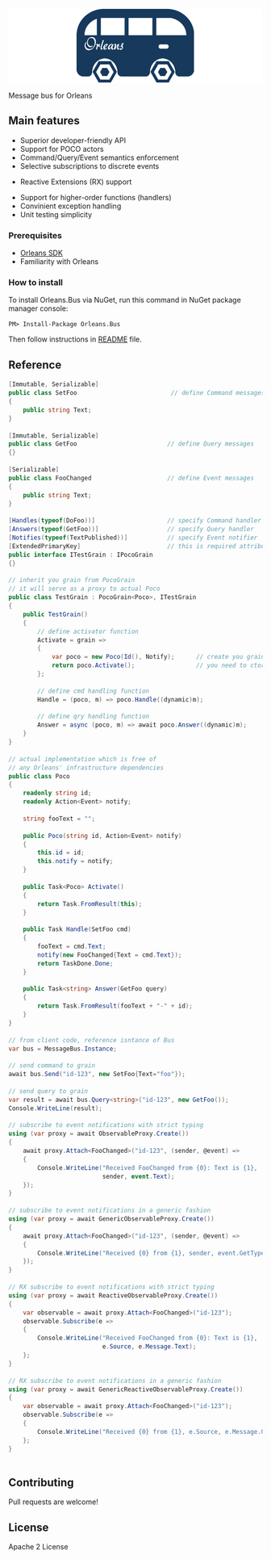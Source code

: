 ![Orleans.Bus](Logo.Wide.png)

Message bus for Orleans

## Main features

+ Superior developer-friendly API
+ Support for POCO actors
+ Command/Query/Event semantics enforcement
+ Selective subscriptions to discrete events
- Reactive Extensions (RX) support
+ Support for higher-order functions (handlers)
+ Convinient exception handling
+ Unit testing simplicity

### Prerequisites
- [Orleans SDK](https://orleans.codeplex.com/wikipage?title=Orleans%20Setup%20for%20Developers&referringTitle=Home "Link to Orleans SDK installation page")
- Familiarity with Orleans

### How to install

To install Orleans.Bus via NuGet, run this command in NuGet package manager console:

	PM> Install-Package Orleans.Bus

Then follow instructions in [README](https://github.com/yevhen/Orleans.Bus/blob/master/Build/Readme.txt) file.

## Reference

```cs
[Immutable, Serializable]
public class SetFoo                          // define Command messages
{
    public string Text;
}

[Immutable, Serializable]
public class GetFoo                         // define Query messages
{}

[Serializable]
public class FooChanged                     // define Event messages
{
    public string Text;
}

[Handles(typeof(DoFoo))]                    // specify Command handler
[Answers(typeof(GetFoo))]                   // specify Query handler
[Notifies(typeof(TextPublished))]           // specify Event notifier
[ExtendedPrimaryKey]                        // this is required attribute
public interface ITestGrain : IPocoGrain
{}

// inherit you grain from PocoGrain
// it will serve as a proxy to actual Poco
public class TestGrain : PocoGrain<Poco>, ITestGrain
{
    public TestGrain()
    {
        // define activator function
        Activate = grain =>                         
        {
            var poco = new Poco(Id(), Notify);      // create you grain, pass anything
            return poco.Activate();                 // you need to ctor and Activate it
        };

        // define cmd handling function
        Handle = (poco, m) => poco.Handle((dynamic)m);            
        
        // define qry handling function
        Answer = async (poco, m) => await poco.Answer((dynamic)m);
    }
}

// actual implementation which is free of
// any Orleans' infrastructure dependencies
public class Poco
{
    readonly string id;
    readonly Action<Event> notify;

    string fooText = "";
    
    public Poco(string id, Action<Event> notify)
    {
        this.id = id;
        this.notify = notify;
    }

    public Task<Poco> Activate()
    {
        return Task.FromResult(this);
    }

    public Task Handle(SetFoo cmd)
    {
        fooText = cmd.Text;
        notify(new FooChanged{Text = cmd.Text});
        return TaskDone.Done;
    }

    public Task<string> Answer(GetFoo query)
    {
        return Task.FromResult(fooText + "-" + id);
    }
}

// from client code, reference isntance of Bus
var bus = MessageBus.Instance;

// send command to grain
await bus.Send("id-123", new SetFoo{Text="foo"});

// send query to grain
var result = await bus.Query<string>("id-123", new GetFoo());
Console.WriteLine(result);

// subscribe to event notifications with strict typing
using (var proxy = await ObservableProxy.Create())
{
    await proxy.Attach<FooChanged>("id-123", (sender, @event) =>
    {
        Console.WriteLine("Received FooChanged from {0}: Text is {1},
                          sender, event.Text);
    });
}

// subscribe to event notifications in a generic fashion
using (var proxy = await GenericObservableProxy.Create())
{
    await proxy.Attach<FooChanged>("id-123", (sender, @event) =>
    {
        Console.WriteLine("Received {0} from {1}, sender, event.GetType());
    });
}

// RX subscribe to event notifications with strict typing
using (var proxy = await ReactiveObservableProxy.Create())
{
    var observable = await proxy.Attach<FooChanged>("id-123");
    observable.Subscribe(e => 
    {
        Console.WriteLine("Received FooChanged from {0}: Text is {1},
                          e.Source, e.Message.Text);    
    };
}

// RX subscribe to event notifications in a generic fashion
using (var proxy = await GenericReactiveObservableProxy.Create())
{
    var observable = await proxy.Attach<FooChanged>("id-123");
    observable.Subscribe(e => 
    {
        Console.WriteLine("Received {0} from {1}, e.Source, e.Message.GetType());  
    };
}
    
```

## Contributing

Pull requests are welcome!

## License

Apache 2 License
